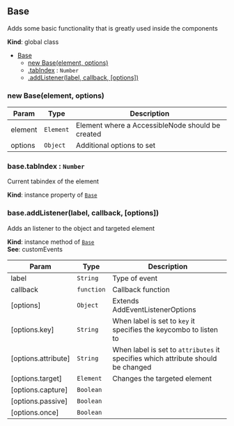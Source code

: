 
<base href="D:\Personal\autotility./docs/">
<link rel="stylesheet" href="./dist/style.css" />
<a name="Base"></a>

## Base
Adds some basic functionality that is greatly used inside the components

**Kind**: global class  

* [Base](#Base)
    * [new Base(element, options)](#new_Base_new)
    * [.tabIndex](#Base+tabIndex) : <code>Number</code>
    * [.addListener(label, callback, [options])](#Base+addListener)

<a name="new_Base_new"></a>

### new Base(element, options)

| Param | Type | Description |
| --- | --- | --- |
| element | <code>Element</code> | Element where a AccessibleNode should be created |
| options | <code>Object</code> | Additional options to set |

<a name="Base+tabIndex"></a>

### base.tabIndex : <code>Number</code>
Current tabindex of the element

**Kind**: instance property of [<code>Base</code>](#Base)  
<a name="Base+addListener"></a>

### base.addListener(label, callback, [options])
Adds an listener to the object and targeted element

**Kind**: instance method of [<code>Base</code>](#Base)  
**See**: customEvents  

| Param | Type | Description |
| --- | --- | --- |
| label | <code>String</code> | Type of event |
| callback | <code>function</code> | Callback function |
| [options] | <code>Object</code> | Extends AddEventListenerOptions |
| [options.key] | <code>String</code> | When label is set to `key` it specifies the keycombo to listen to |
| [options.attribute] | <code>String</code> | When label is set to `attributes` it specifies which attribute should be changed |
| [options.target] | <code>Element</code> | Changes the targeted element |
| [options.capture] | <code>Boolean</code> |  |
| [options.passive] | <code>Boolean</code> |  |
| [options.once] | <code>Boolean</code> |  |


<script src="./dist/bundle.js" /></script>
		